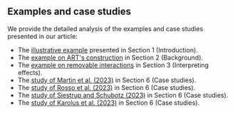 ## Examples and case studies

We provide the detailed analysis of the examples and case studies presented in our article:

- The [illustrative example](https://www.journalovi.org/2024-tsandilas-ranktransforms/supplementary/examples-case-studies/1-Introduction/illustrative-example.html) presented in Section 1 (Introduction).
- The [example on ART's construction](https://www.journalovi.org/2024-tsandilas-ranktransforms/supplementary/examples-case-studies/2-Background/ART-explained.html) in Section 2 (Background).
- The [example on removable interactions](https://www.journalovi.org/2024-tsandilas-ranktransforms/supplementary/examples-case-studies/3-Interpreting-effects/removable_interactions.html) in Section 3 (Interpreting effects). 
- The [study of Martin et al. (2023)](https://www.journalovi.org/2024-tsandilas-ranktransforms/supplementary/examples-case-studies/6-Case-studies/Martin-et-al-23/Martin-et-al-23.html) in Section 6 (Case studies).
- The [study of Rosso et al. (2023)](https://www.journalovi.org/2024-tsandilas-ranktransforms/supplementary/examples-case-studies/6-Case-studies/Rosso-et-al-23/Rosso-et-al-23.html) in Section 6 (Case studies).
- The [study of Siestrup and Schubotz (2023)](https://www.journalovi.org/2024-tsandilas-ranktransforms/supplementary/examples-case-studies/6-Case-studies/Siestrup-and-Schubotz-23/Siestrup-and-Schubotz-23.html) in Section 6 (Case studies).
- The [study of Karolus et al. (2023)](https://www.journalovi.org/2024-tsandilas-ranktransforms/supplementary/examples-case-studies/6-Case-studies/Karolus-et-al.-23/Karolus-et-al-23.html) in Section 6 (Case studies).
